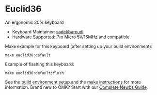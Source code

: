 # Euclid36

An ergonomic 30% keyboard

* Keyboard Maintainer: [sadekbaroudi](https://github.com/sadekbaroudi)
* Hardware Supported: Pro Micro 5V/16MHz and compatible.

Make example for this keyboard (after setting up your build environment):

    make euclid36:default

Example of flashing this keyboard:

    make euclid36:default:flash

See the [build environment setup](https://docs.qmk.fm/#/getting_started_build_tools) and the [make instructions](https://docs.qmk.fm/#/getting_started_make_guide) for more information. Brand new to QMK? Start with our [Complete Newbs Guide](https://docs.qmk.fm/#/newbs).
